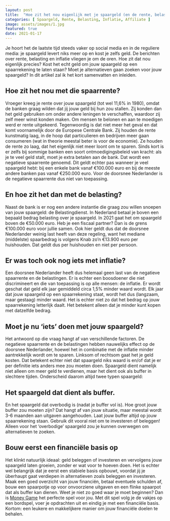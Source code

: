 ```yaml
---
layout: post
title:  "Hoe zit het nou eigenlijk met je spaargeld (en de rente, belasting en inflatie)?"
categories: [ Spaargeld, Rente, Belasting, Inflatie, Affiliate ]
image: assets/images/1.jpg
featured: true
date: 2021-01-17
---
```


Je hoort het de laatste tijd steeds vaker op social media en in de reguliere media: je spaargeld levert niks meer op en kost je zelfs geld. De berichten over rente, belasting en inflatie vliegen je om de oren. Hoe zit dat nou eigenlijk precies? Kost het echt geld om jouw spaargeld op een spaarrekening te laten staan? Moet je alternatieven gaan zoeken voor jouw spaargeld? In dit artikel zal ik het kort samenvatten en inleiden.

## Hoe zit het nou met die spaarrente?

Vroeger kreeg je rente over jouw spaargeld (tot wel 11,6% in 1980), omdat de banken graag wilden dat jij jouw geld bij hun zou stallen. Zij konden dan het geld gebruiken om onder andere leningen te verschaffen, waardoor zij zelf meer winst konden maken. Om mensen te belonen en aan te moedigen werd er rente uitgekeerd. Tegenwoordig is dat niet meer het geval en dat komt voornamelijk door de Europese Centrale Bank. Zij houden de rente kunstmatig laag, in de hoop dat particulieren en bedrijven meer gaan consumeren (wat in theorie meestal beter is voor de economie). Ze houden de rente zo laag, dat het eigenlijk niet meer loont om te sparen. Sinds kort is er zelfs bij sommige banken een soort ontmoedigingsbeleid van kracht: als je te veel geld stalt, moet je extra betalen aan de bank. Dat wordt een negatieve spaarrente genoemd. Dit geldt echter pas wanneer je veel spaargeld hebt: bij een enkele bank vanaf €100.000 euro en bij de meeste andere banken pas vanaf €250.000 euro. Voor de doorsnee Nederlander is de negatieve spaarrente dus niet van toepassing.

## En hoe zit het dan met de belasting?

Naast de bank is er nog een andere instantie die graag zou willen snoepen van jouw spaargeld: de Belastingdienst. In Nederland betaal je boven een bepaald bedrag belasting over je spaargeld. In 2021 gaat het om spaargeld boven de €50.000 euro. Heb je een fiscaal partner? Dan is de grens €100.000 euro voor jullie samen. Ook hier geldt dus dat de doorsnee Nederlander weinig last heeft van deze regeling, want het mediane (middelste) spaarbedrag is volgens Knab zo’n €13.900 euro per huishouden. Dat geldt dus per huishouden en niet per persoon.

## Er was toch ook nog iets met inflatie?

Een doorsnee Nederlander heeft dus helemaal geen last van de negatieve spaarrente en de belastingen. Er is echter een boosdoener die niet discrimineert en die van toepassing is op alle mensen: de inflatie. Er wordt geschat dat geld elk jaar gemiddeld circa 1,5% minder waard wordt. Elk jaar dat jouw spaargeld op een spaarrekening staat, wordt het dus (langzaam, maar gestaag) minder waard. Het is echter niet zo dat het bedrag op jouw spaarrekening letterlijk daalt. Het betekent alleen dat je minder kunt kopen met datzelfde bedrag.

## Moet je nu ‘iets’ doen met jouw spaargeld?

Het antwoord op die vraag hangt af van verschillende factoren. De negatieve spaarrente en de belastingen hebben nauwelijks effect op de doorsnee Nederlander, hoewel het in combinatie met de inflatie minder aantrekkelijk wordt om te sparen. Linksom of rechtsom gaat het je geld kosten. Dat betekent echter niet dat spaargeld niks waard is en/of dat je er per definitie iets anders mee zou moeten doen. Spaargeld dient namelijk niet alleen om meer geld te verdienen, maar het dient ook als buffer in slechtere tijden. Onderscheid daarom altijd twee typen spaargeld:

## Het spaargeld dat dient als buffer.

En het spaargeld dat overbodig is (nadat je buffer vol is).
Hoe groot jouw buffer zou moeten zijn? Dat hangt af van jouw situatie, maar meestal wordt 3-6 maanden aan uitgaven aangehouden. Laat jouw buffer altijd op jouw spaarrekening staan. Gebruik dit vooral niet om te investeren of beleggen! Alleen voor het ‘overbodige’ spaargeld zou je kunnen overwegen om alternatieven te zoeken.

## Bouw eerst een financiële basis op

Het klinkt natuurlijk ideaal: geld beleggen of investeren en vervolgens jouw spaargeld laten groeien, zonder er wat voor te hoeven doen. Het is echter wel belangrijk dat je eerst een stabiele basis opbouwt, voordat jij je überhaupt gaat verdiepen in alternatieven zoals beleggen en investeren. Maak een goed overzicht van jouw financiën, betaal eventuele schulden af, bouw een spaarpotje op voor onvoorziene uitgaven en een flinke spaarpot dat als buffer kan dienen. Weet je niet zo goed waar je moet beginnen? Dan is <a href="https://www.paypro.nl/producten/Ik_ben_Jan_Modaal/79165/86238" target="_blank" rel="noreferrer noopener">Money Game</a> het perfecte spel voor jou. Met dit spel volg je de vakjes op een bordspel, voer je opdrachten uit en eindig je met een financiële basis. Kortom: een leukere en makkelijkere manier om jouw financiële doelen te behalen.
